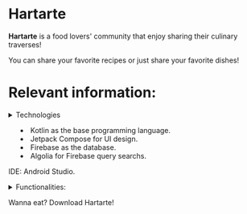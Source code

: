 # Hartarte

**Hartarte** is a food lovers' community that enjoy sharing their culinary traverses!

You can share your favorite recipes or just share your favorite dishes!

# **Relevant information:**

<details><summary> Technologies <summary>

* Kotlin as the base programming language.
* Jetpack Compose for UI design.
* Firebase as the database.
* Algolia for Firebase query searchs.

IDE: Android Studio.

</details>

<details><summary> Functionalities: </summary>

* Sign in our community by email or with your Google account.
* Publish your dishes with a maximum of 3 images!
* Like and save publications, comment them and discover new users in the community.
* Look for publications with an easy-to-use UI!

</details>

Wanna eat? Download Hartarte!
